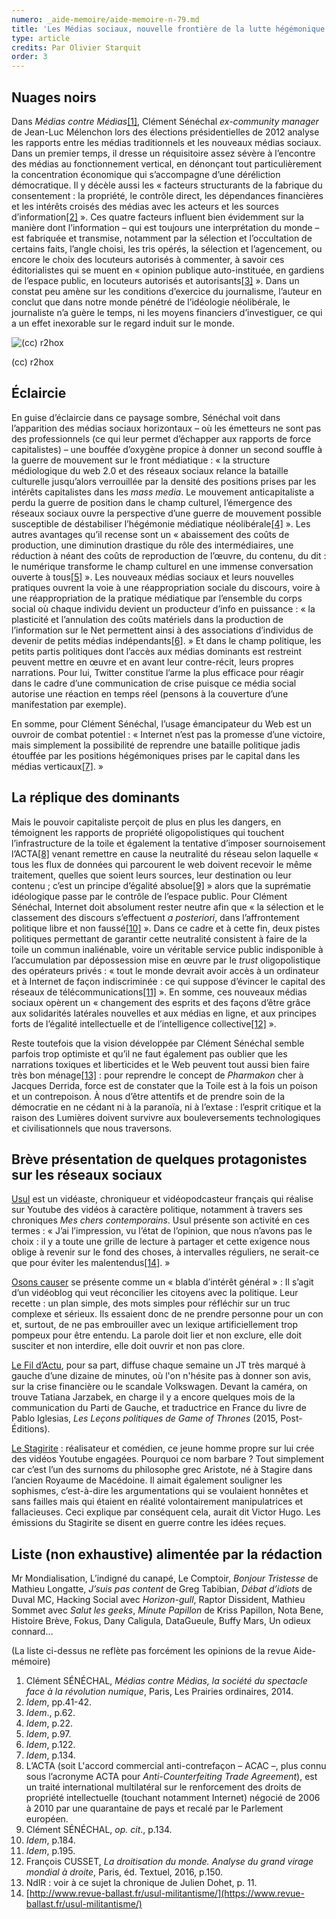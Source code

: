 ```yaml
---
numero: _aide-memoire/aide-memoire-n-79.md
title: 'Les Médias sociaux, nouvelle frontière de la lutte hégémonique ?'
type: article
credits: Par Olivier Starquit
order: 3
---
```

## Nuages noirs

Dans _Médias contre Médias_[[1]](#footnote-1), Clément Sénéchal _ex-community manager_ de Jean-Luc Mélenchon lors des élections présidentielles de 2012 analyse les rapports entre les médias traditionnels et les nouveaux médias sociaux. Dans un premier temps, il dresse un réquisitoire assez sévère à l’encontre des médias au fonctionnement vertical, en dénonçant tout particulièrement la concentration économique qui s’accompagne d’une déréliction démocratique. Il y décèle aussi les « facteurs structurants de la fabrique du consentement : la propriété, le contrôle direct, les dépendances financières et les intérêts croisés des médias avec les acteurs et les sources d’information[[2]](#footnote-2) ». Ces quatre facteurs influent bien évidemment sur la manière dont l’information – qui est toujours une interprétation du monde – est fabriquée et transmise, notamment par la sélection et l’occultation de certains faits, l’angle choisi, les tris opérés, la sélection et l’agencement, ou encore le choix des locuteurs autorisés à commenter, à savoir ces éditorialistes qui se muent en « opinion publique auto-instituée, en gardiens de l’espace public, en locuteurs autorisés et autorisants[[3]](#footnote-3) ». Dans un constat peu amène sur les conditions d’exercice du journalisme, l’auteur en conclut que dans notre monde pénétré de l’idéologie néolibérale, le journaliste n’a guère le temps, ni les moyens financiers d’investiguer, ce qui a un effet inexorable sur le regard induit sur le monde.

![(cc) r2hox](/assets/uploads/am-79-cc-r2hox.jpg)

<span class="img-copyright"> (cc) r2hox </span>

## Éclaircie

En guise d’éclaircie dans ce paysage sombre, Sénéchal voit dans l’apparition des médias sociaux horizontaux – où les émetteurs ne sont pas des professionnels (ce qui leur permet d’échapper aux rapports de force capitalistes) – une bouffée d’oxygène propice à donner un second souffle à la guerre de mouvement sur le front médiatique : « la structure médiologique du web 2.0 et des réseaux sociaux relance la bataille culturelle jusqu’alors verrouillée par la densité des positions prises par les intérêts capitalistes dans les _mass media_. Le mouvement anticapitaliste a perdu la guerre de position dans le champ culturel, l’émergence des réseaux sociaux ouvre la perspective d’une guerre de mouvement possible susceptible de déstabiliser l’hégémonie médiatique néolibérale[[4]](#footnote-4) ». Les autres avantages qu’il recense sont un « abaissement des coûts de production, une diminution drastique du rôle des intermédiaires, une réduction à néant des coûts de reproduction de l’œuvre, du contenu, du dit : le numérique transforme le champ culturel en une immense conversation ouverte à tous[[5]](#footnote-5) ». Les nouveaux médias sociaux et leurs nouvelles pratiques ouvrent la voie à une réappropriation sociale du discours, voire à une réappropriation de la pratique médiatique par l’ensemble du corps social où chaque individu devient un producteur d’info en puissance : « la plasticité et l’annulation des coûts matériels dans la production de l’information sur le Net permettent ainsi à des associations d’individus de devenir de petits médias indépendants[[6]](#footnote-6). » Et dans le champ politique, les petits partis politiques dont l’accès aux médias dominants est restreint peuvent mettre en œuvre et en avant leur contre-récit, leurs propres narrations. Pour lui, Twitter constitue l’arme la plus efficace pour réagir dans le cadre d’une communication de crise puisque ce média social autorise une réaction en temps réel (pensons à la couverture d’une manifestation par exemple).

En somme, pour Clément Sénéchal, l’usage émancipateur du Web est un ouvroir de combat potentiel : « Internet n’est pas la promesse d’une victoire, mais simplement la possibilité de reprendre une bataille politique jadis étouffée par les positions hégémoniques prises par le capital dans les médias verticaux[[7]](#footnote-7). »

## La réplique des dominants

Mais le pouvoir capitaliste perçoit de plus en plus les dangers, en témoignent les rapports de propriété oligopolistiques qui touchent l’infrastructure de la toile et également la tentative d’imposer sournoisement l’ACTA[[8]](#footnote-8) venant remettre en cause la neutralité du réseau selon laquelle « tous les flux de données qui parcourent le web doivent recevoir le même traitement, quelles que soient leurs sources, leur destination ou leur contenu ; c’est un principe d’égalité absolue[[9]](#footnote-9) » alors que la suprématie idéologique passe par le contrôle de l’espace public. Pour Clément Sénéchal, Internet doit absolument rester neutre afin que « la sélection et le classement des discours s’effectuent _a posteriori_, dans l’affrontement politique libre et non faussé[[10]](#footnote-10) ». Dans ce cadre et à cette fin, deux pistes politiques permettant de garantir cette neutralité consistent à faire de la toile un commun inaliénable, voire un véritable service public indisponible à l’accumulation par dépossession mise en œuvre par le _trust_ oligopolistique des opérateurs privés : « tout le monde devrait avoir accès à un ordinateur et à Internet de façon indiscriminée : ce qui suppose d’évincer le capital des réseaux de télécommunications[[11]](#footnote-11) ». En somme, ces nouveaux médias sociaux opèrent un « changement des esprits et des façons d’être grâce aux solidarités latérales nouvelles et aux médias en ligne, et aux principes forts de l’égalité intellectuelle et de l’intelligence collective[[12]](#footnote-12) ».

Reste toutefois que la vision développée par Clément Sénéchal semble parfois trop optimiste et qu’il ne faut également pas oublier que les narrations toxiques et liberticides et le Web peuvent tout aussi bien faire très bon ménage[[13]](#footnote-13) : pour reprendre le concept de _Pharmakon_ cher à Jacques Derrida, force est de constater que la Toile est à la fois un poison et un contrepoison. À nous d’être attentifs et de prendre soin de la démocratie en ne cédant ni à la paranoïa, ni à l’extase : l’esprit critique et la raison des Lumières doivent survivre aux bouleversements technologiques et civilisationnels que nous traversons.

## Brève présentation de quelques protagonistes sur les réseaux sociaux

[Usul](https://www.youtube.com/results?search_query=usul2000) est un vidéaste, chroniqueur et vidéopodcasteur français qui réalise sur Youtube des vidéos à caractère politique, notamment à travers ses chroniques _Mes chers contemporains_. Usul présente son activité en ces termes : « J’ai l’impression, vu l’état de l’opinion, que nous n’avons pas le choix : il y a toute une grille de lecture à partager et cette exigence nous oblige à revenir sur le fond des choses, à intervalles réguliers, ne serait-ce que pour éviter les malentendus[[14]](#footnote-14). »

[Osons causer](http://osonscauser.com/) se présente comme un « blabla d’intérêt général » : Il s’agit d’un vidéoblog qui veut réconcilier les citoyens avec la politique. Leur recette : un plan simple, des mots simples pour réfléchir sur un truc complexe et sérieux. Ils essaient donc de ne prendre personne pour un con et, surtout, de ne pas embrouiller avec un lexique artificiellement trop pompeux pour être entendu. La parole doit lier et non exclure, elle doit susciter et non interdire, elle doit ouvrir et non pas clore.

[Le Fil d’Actu](https://www.youtube.com/channel/UC9hHeywcPBnLglqnQRaNShQ), pour sa part, diffuse chaque semaine un JT très marqué à gauche d’une dizaine de minutes, où l'on n'hésite pas à donner son avis, sur la crise financière ou le scandale Volkswagen. Devant la caméra, on trouve Tatiana Jarzabek, en charge il y a encore quelques mois de la communication du Parti de Gauche, et traductrice en France du livre de Pablo Iglesias, _Les Leçons politiques de Game of Thrones_ (2015, Post-Éditions).

[Le Stagirite](https://www.youtube.com/user/LeStagirite) : réalisateur et comédien, ce jeune homme propre sur lui crée des vidéos Youtube engagées. Pourquoi ce nom barbare ? Tout simplement car c’est l’un des surnoms du philosophe grec Aristote, né à Stagire dans l’ancien Royaume de Macédoine. Il aimait également souligner les sophismes, c’est-à-dire les argumentations qui se voulaient honnêtes et sans failles mais qui étaient en réalité volontairement manipulatrices et fallacieuses. Ceci explique par conséquent cela, aurait dit Victor Hugo. Les émissions du Stagirite se disent en guerre contre les idées reçues.

## Liste (non exhaustive) alimentée par la rédaction

Mr Mondialisation, L’indigné du canapé, Le Comptoir, _Bonjour Tristesse_ de Mathieu Longatte, _J’suis pas content_ de Greg Tabibian, _Débat d’idiots_ de Duval MC, Hacking Social avec _Horizon-gull_, Raptor Dissident, Mathieu Sommet avec _Salut les geeks_, _Minute Papillon_ de Kriss Papillon, Nota Bene, Histoire Brève, Fokus, Dany Caligula, DataGueule, Buffy Mars, Un odieux connard…

(La liste ci-dessus ne reflète pas forcément les opinions de la revue Aide-mémoire)

1. Clément SÉNÉCHAL, _Médias contre Médias, la société du spectacle face à la révolution numique_, Paris, Les Prairies ordinaires, 2014.
2. _Idem_, pp.41-42.
3. _Idem_., p.62.
4. _Idem_, p.22.
5. _Idem_, p.97.
6. _Idem_, p.122.
7. _Idem_, p.134.
8. L’ACTA (soit L'accord commercial anti-contrefaçon – ACAC –, plus connu sous l’acronyme ACTA pour _Anti-Counterfeiting Trade Agreement_), est un traité international multilatéral sur le renforcement des droits de propriété intellectuelle (touchant notamment Internet) négocié de 2006 à 2010 par une quarantaine de pays et recalé par le Parlement européen.
9. Clément SÉNÉCHAL, _op. cit_., p.134.
10. _Idem_, p.184.
11. _Idem_, p.195.
12. François CUSSET, _La droitisation du monde. Analyse du grand virage mondial à droite_, Paris, éd. Textuel, 2016, p.150.
13. NdlR : voir à ce sujet la chronique de Julien Dohet, p. 11.
14. [http://www.revue-ballast.fr/usul-militantisme/](https://www.revue-ballast.fr/usul-militantisme/)
